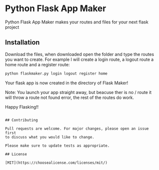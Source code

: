 # Python Flask App Maker

Python Flask App Maker makes your routes and files for your next flask project

## Installation

Download the files, when downloaded open the folder and type the routes you want to create. For example I will create a login route, a logout route a home route and a register route:

```bash
python flaskmaker.py login logout register home
```

Your flask app is now created in the directory of Flask Maker!

Note: You launch your app straight away, but beacuse ther is no / route it will throw a route not found error, the rest of the routes do work.

Happy Flasking!!

```

## Contributing

Pull requests are welcome. For major changes, please open an issue first
to discuss what you would like to change.

Please make sure to update tests as appropriate.

## License

[MIT](https://choosealicense.com/licenses/mit/)
```
